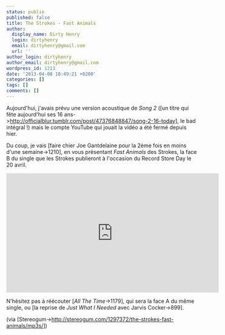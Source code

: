 ```yaml
---
status: publie
published: false
title: The Strokes - Fast Animals
author:
  display_name: Dirty Henry
  login: dirtyhenry
  email: dirtyhenry@gmail.com
  url: ''
author_login: dirtyhenry
author_email: dirtyhenry@gmail.com
wordpress_id: 1213
date: '2013-04-08 10:49:21 +0200'
categories: []
tags: []
comments: []
---
```

Aujourd'hui, j'avais prévu une version acoustique de *Song 2* ([un titre qui fête aujourd'hui ses 16 ans->http://officialblur.tumblr.com/post/47376848847/song-2-16-today], le bad intégral !) mais le compte YouTube qui jouait la vidéo a été fermé depuis hier.

Du coup, je vais [faire chier Joe Gantdelaine pour la 2ème fois en moins d'une semaine->1210], en vous présentant *Fast Animals* des Strokes, la face B du single que les Strokes publieront à l'occasion du Record Store Day le 20 avril.

<iframe width="560" height="315" src="http://www.youtube.com/embed/zMHEvVyb2Pg" frameborder="0" allowfullscreen></iframe>

N'hésitez pas à réécouter [*All The Time*->1179], qui sera la face A du même single, ou [la reprise de *Just What I Needed* avec Jarvis Cocker->899].

(via [Stereogum->http://stereogum.com/1297372/the-strokes-fast-animals/mp3s/])
